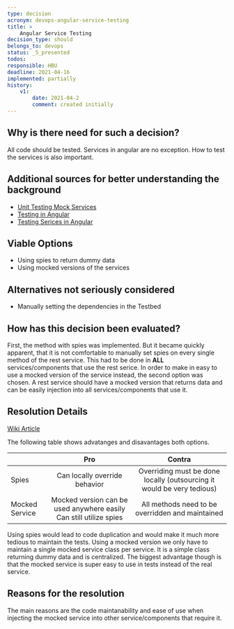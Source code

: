 ```yaml
---
type: decision
acronym: devops-angular-service-testing
title: >
    Angular Service Testing
decision_type: should
belongs_to: devops
status: _5_presented
todos: 
responsible: HBU
deadline: 2021-04-16
implemented: partially
history:
    v1:
        date: 2021-04-2
        comment: created initially
---
```


## Why is there need for such a decision?

All code should be tested. Services in angular are no exception. How to test the services is also important.

## Additional sources for better understanding the background

- [Unit Testing Mock Services](https://codecraft.tv/courses/angular/unit-testing/mocks-and-spies/)
- [Testing in Angular](https://angular.io/guide/testing)
- [Testing Serices in Angular](https://angular.io/guide/testing-services)

## Viable Options

- Using spies to return dummy data
- Using mocked versions of the services

## Alternatives not seriously considered

- Manually setting the dependencies in the Testbed

## How has this decision been evaluated?

First, the method with spies was implemented. But it became quickly apparent, that it is not comfortable to manually set spies on
every single method of the rest service. This had to be done in **ALL** services/components that use the rest serice. In order to make in easy
to use a mocked version of the service instead, the second option was chosen. A rest service should have a mocked version that returns data
and can be easily injection into all services/components that use it.

## Resolution Details

[Wiki Article](https://github.com/EVATool/evatool-frontend/wiki/AngularServiceTesting)

The following table shows advatanges and disavantages both options.

|  | Pro | Contra|
|-|:-:|:-:|
| Spies | Can locally override behavior | Overriding must be done locally (outsourcing it would be very tedious)|
| Mocked Service | Mocked version can be used anywhere easily Can still utilize spies | All methods need to be overridden and maintained |

Using spies would lead to code duplication and would make it much more tedious to maintain the tests. Using a mocked version we only have
to maintain a single mocked service class per service. It is a simple class returning dummy data and is centralized. The biggest advantage though
is that the mocked service is super easy to use in tests instead of the real service. 

## Reasons for the resolution

The main reasons are the code maintanability and ease of use when injecting the mocked service into other service/components that require it.
